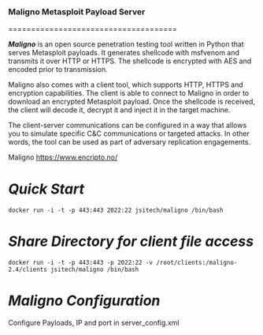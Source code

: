 ### Maligno Metasploit Payload Server
=====================================

***Maligno*** is an open source penetration testing tool written in Python that serves Metasploit payloads. It generates shellcode with msfvenom and transmits it over HTTP or HTTPS. The shellcode is encrypted with AES and encoded prior to transmission.

Maligno also comes with a client tool, which supports HTTP, HTTPS and encryption capabilities. The client is able to connect to Maligno in order to download an encrypted Metasploit payload. Once the shellcode is received, the client will decode it, decrypt it and inject it in the target machine.

The client-server communications can be configured in a way that allows you to simulate specific C&C communications or targeted attacks. In other words, the tool can be used as part of adversary replication engagements.


Maligno https://www.encripto.no/

***Quick Start***
=========================
```
docker run -i -t -p 443:443 2022:22 jsitech/maligno /bin/bash
```

***Share Directory for client file access***
=========================
```
docker run -i -t -p 443:443 -p 2022:22 -v /root/clients:/maligno-2.4/clients jsitech/maligno /bin/bash
```

***Maligno Configuration***
=========================
Configure Payloads, IP and port in server_config.xml

